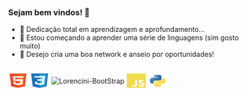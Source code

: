 ### Sejam bem vindos! 👋

- 🔭 Dedicação total em aprendizagem e aprofundamento...
- 🌱 Estou começando a aprender uma série de linguagens (sim gosto muito)
- 👯 Desejo cria uma boa network e anseio por oportunidades!

<div style="display: inline_block"><br>  
  <img align="center" alt="Lorencini-HTML" height="30" width="40" src="https://raw.githubusercontent.com/devicons/devicon/master/icons/html5/html5-original.svg">
  <img align="center" alt="Lorencini-CSS" height="30" width="40" src="https://raw.githubusercontent.com/devicons/devicon/master/icons/css3/css3-original.svg">
  <img align="center" alt="Lorencini-BootStrap" height="30" width="40" src="https://cdn.jsdelivr.net/gh/devicons/devicon/icons/bootstrap/bootstrap-original.svg">
  <img align="center" alt="Lorencini-Js" height="30" width="40" src="https://raw.githubusercontent.com/devicons/devicon/master/icons/javascript/javascript-plain.svg">
  <img align="center" alt="Lorencini-Python" height="30" width="40" src="https://raw.githubusercontent.com/devicons/devicon/master/icons/python/python-original.svg">  
</div>





